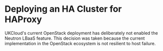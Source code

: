 Deploying an HA Cluster for HAProxy
===================================

UKCloud's current OpenStack deployment has deliberately not enabled the Neutron LBaaS feature. This decision was taken because the current implementation in the OpenStack ecosystem is not resilient to host failure.